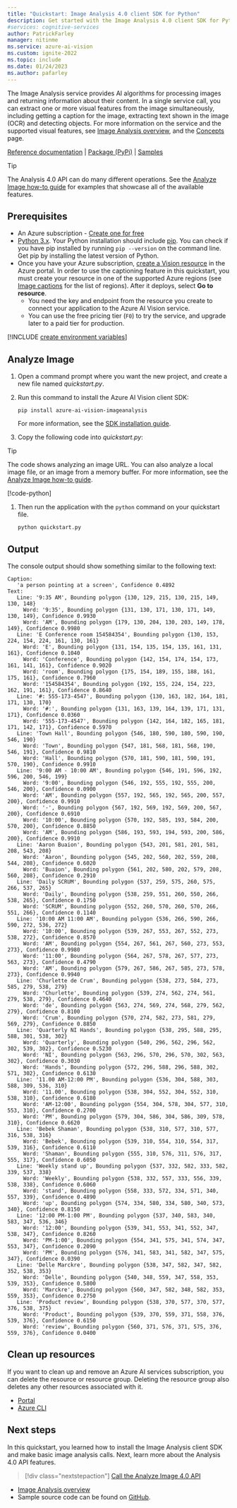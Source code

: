 ```yaml
---
title: "Quickstart: Image Analysis 4.0 client SDK for Python"
description: Get started with the Image Analysis 4.0 client SDK for Python with this quickstart.
#services: cognitive-services
author: PatrickFarley
manager: nitinme
ms.service: azure-ai-vision
ms.custom: ignite-2022
ms.topic: include
ms.date: 01/24/2023
ms.author: pafarley
---
```


<a name="HOLTop"></a>

The Image Analysis service provides AI algorithms for processing images and returning information about their content. In a single service call, you can extract one or more visual features from the image simultaneously, including getting a caption for the image, extracting text shown in the image (OCR) and detecting objects. For more information on the service and the supported visual features, see [Image Analysis overview](https://learn.microsoft.com/azure/ai-services/computer-vision/overview-image-analysis?tabs=4-0), and the [Concepts](https://learn.microsoft.com/azure/ai-services/computer-vision/concept-tag-images-40) page.


[Reference documentation](https://aka.ms/azsdk/image-analysis/ref-docs/python) | [Package (PyPi)](https://aka.ms/azsdk/image-analysis/package/pypi) | [Samples](https://aka.ms/azsdk/image-analysis/samples/python)

> [!TIP]
> The Analysis 4.0 API can do many different operations. See the [Analyze Image how-to guide](../../how-to/call-analyze-image-40.md) for examples that showcase all of the available features.

## Prerequisites

* An Azure subscription - [Create one for free](https://azure.microsoft.com/free/cognitive-services/)
* [Python 3.x](https://www.python.org/). Your Python installation should include [pip](https://pip.pypa.io/en/stable/). You can check if you have pip installed by running `pip --version` on the command line. Get pip by installing the latest version of Python.
* Once you have your Azure subscription, <a href="https://portal.azure.com/#create/Microsoft.CognitiveServicesComputerVision"  title="create a Vision resource"  target="_blank">create a Vision resource</a> in the Azure portal. In order to use the captioning feature in this quickstart, you must create your resource in one of the supported Azure regions (see [Image captions](https://learn.microsoft.com/azure/ai-services/computer-vision/concept-describe-images-40) for the list of regions). After it deploys, select **Go to resource**.
    * You need the key and endpoint from the resource you create to connect your application to the Azure AI Vision service.
    * You can use the free pricing tier (`F0`) to try the service, and upgrade later to a paid tier for production.


[!INCLUDE [create environment variables](../environment-variables.md)]

## Analyze Image

1. Open a command prompt where you want the new project, and create a new file named *quickstart.py*.
1. Run this command to install the Azure AI Vision client SDK:

    ```console
    pip install azure-ai-vision-imageanalysis
    ```

    For more information, see the [SDK installation guide](../../sdk/install-sdk.md?pivots=programming-language-python).

1. Copy the following code into *quickstart.py*:

> [!TIP]
> The code shows analyzing an image URL. You can also analyze a local image file, or an image from a memory buffer. For more information, see the [Analyze Image how-to guide](../../how-to/call-analyze-image-40.md).

[!code-python[](~/cognitive-services-quickstart-code/python/ComputerVision/4-0/quickstart.py?name=snippet_single)]

1. Then run the application with the `python` command on your quickstart file.

    ```console
    python quickstart.py
    ```

## Output

The console output should show something similar to the following text:

```console
Caption:
   'a person pointing at a screen', Confidence 0.4892
Text:
   Line: '9:35 AM', Bounding polygon {130, 129, 215, 130, 215, 149, 130, 148}
     Word: '9:35', Bounding polygon {131, 130, 171, 130, 171, 149, 130, 149}, Confidence 0.9930
     Word: 'AM', Bounding polygon {179, 130, 204, 130, 203, 149, 178, 149}, Confidence 0.9980
   Line: 'E Conference room 154584354', Bounding polygon {130, 153, 224, 154, 224, 161, 130, 161}
     Word: 'E', Bounding polygon {131, 154, 135, 154, 135, 161, 131, 161}, Confidence 0.1040
     Word: 'Conference', Bounding polygon {142, 154, 174, 154, 173, 161, 141, 161}, Confidence 0.9020
     Word: 'room', Bounding polygon {175, 154, 189, 155, 188, 161, 175, 161}, Confidence 0.7960
     Word: '154584354', Bounding polygon {192, 155, 224, 154, 223, 162, 191, 161}, Confidence 0.8640
   Line: '#: 555-173-4547', Bounding polygon {130, 163, 182, 164, 181, 171, 130, 170}
     Word: '#:', Bounding polygon {131, 163, 139, 164, 139, 171, 131, 171}, Confidence 0.0360
     Word: '555-173-4547', Bounding polygon {142, 164, 182, 165, 181, 171, 142, 171}, Confidence 0.5970
   Line: 'Town Hall', Bounding polygon {546, 180, 590, 180, 590, 190, 546, 190}
     Word: 'Town', Bounding polygon {547, 181, 568, 181, 568, 190, 546, 191}, Confidence 0.9810
     Word: 'Hall', Bounding polygon {570, 181, 590, 181, 590, 191, 570, 190}, Confidence 0.9910
   Line: '9:00 AM - 10:00 AM', Bounding polygon {546, 191, 596, 192, 596, 200, 546, 199}
     Word: '9:00', Bounding polygon {546, 192, 555, 192, 555, 200, 546, 200}, Confidence 0.0900
     Word: 'AM', Bounding polygon {557, 192, 565, 192, 565, 200, 557, 200}, Confidence 0.9910
     Word: '-', Bounding polygon {567, 192, 569, 192, 569, 200, 567, 200}, Confidence 0.6910
     Word: '10:00', Bounding polygon {570, 192, 585, 193, 584, 200, 570, 200}, Confidence 0.8850
     Word: 'AM', Bounding polygon {586, 193, 593, 194, 593, 200, 586, 200}, Confidence 0.9910
   Line: 'Aaron Buaion', Bounding polygon {543, 201, 581, 201, 581, 208, 543, 208}
     Word: 'Aaron', Bounding polygon {545, 202, 560, 202, 559, 208, 544, 208}, Confidence 0.6020
     Word: 'Buaion', Bounding polygon {561, 202, 580, 202, 579, 208, 560, 208}, Confidence 0.2910
   Line: 'Daily SCRUM', Bounding polygon {537, 259, 575, 260, 575, 266, 537, 265}
     Word: 'Daily', Bounding polygon {538, 259, 551, 260, 550, 266, 538, 265}, Confidence 0.1750
     Word: 'SCRUM', Bounding polygon {552, 260, 570, 260, 570, 266, 551, 266}, Confidence 0.1140
   Line: '10:00 AM 11:00 AM', Bounding polygon {536, 266, 590, 266, 590, 272, 536, 272}
     Word: '10:00', Bounding polygon {539, 267, 553, 267, 552, 273, 538, 272}, Confidence 0.8570
     Word: 'AM', Bounding polygon {554, 267, 561, 267, 560, 273, 553, 273}, Confidence 0.9980
     Word: '11:00', Bounding polygon {564, 267, 578, 267, 577, 273, 563, 273}, Confidence 0.4790
     Word: 'AM', Bounding polygon {579, 267, 586, 267, 585, 273, 578, 273}, Confidence 0.9940
   Line: 'Churlette de Crum', Bounding polygon {538, 273, 584, 273, 585, 279, 538, 279}
     Word: 'Churlette', Bounding polygon {539, 274, 562, 274, 561, 279, 538, 279}, Confidence 0.4640
     Word: 'de', Bounding polygon {563, 274, 569, 274, 568, 279, 562, 279}, Confidence 0.8100
     Word: 'Crum', Bounding polygon {570, 274, 582, 273, 581, 279, 569, 279}, Confidence 0.8850
   Line: 'Quarterly NI Hands', Bounding polygon {538, 295, 588, 295, 588, 301, 538, 302}
     Word: 'Quarterly', Bounding polygon {540, 296, 562, 296, 562, 302, 539, 302}, Confidence 0.5230
     Word: 'NI', Bounding polygon {563, 296, 570, 296, 570, 302, 563, 302}, Confidence 0.3030
     Word: 'Hands', Bounding polygon {572, 296, 588, 296, 588, 302, 571, 302}, Confidence 0.6130
   Line: '11.00 AM-12:00 PM', Bounding polygon {536, 304, 588, 303, 588, 309, 536, 310}
     Word: '11.00', Bounding polygon {538, 304, 552, 304, 552, 310, 538, 310}, Confidence 0.6180
     Word: 'AM-12:00', Bounding polygon {554, 304, 578, 304, 577, 310, 553, 310}, Confidence 0.2700
     Word: 'PM', Bounding polygon {579, 304, 586, 304, 586, 309, 578, 310}, Confidence 0.6620
   Line: 'Bebek Shaman', Bounding polygon {538, 310, 577, 310, 577, 316, 538, 316}
     Word: 'Bebek', Bounding polygon {539, 310, 554, 310, 554, 317, 539, 316}, Confidence 0.6110
     Word: 'Shaman', Bounding polygon {555, 310, 576, 311, 576, 317, 555, 317}, Confidence 0.6050
   Line: 'Weekly stand up', Bounding polygon {537, 332, 582, 333, 582, 339, 537, 338}
     Word: 'Weekly', Bounding polygon {538, 332, 557, 333, 556, 339, 538, 338}, Confidence 0.6060
     Word: 'stand', Bounding polygon {558, 333, 572, 334, 571, 340, 557, 339}, Confidence 0.4890
     Word: 'up', Bounding polygon {574, 334, 580, 334, 580, 340, 573, 340}, Confidence 0.8150
   Line: '12:00 PM-1:00 PM', Bounding polygon {537, 340, 583, 340, 583, 347, 536, 346}
     Word: '12:00', Bounding polygon {539, 341, 553, 341, 552, 347, 538, 347}, Confidence 0.8260
     Word: 'PM-1:00', Bounding polygon {554, 341, 575, 341, 574, 347, 553, 347}, Confidence 0.2090
     Word: 'PM', Bounding polygon {576, 341, 583, 341, 582, 347, 575, 347}, Confidence 0.0390
   Line: 'Delle Marckre', Bounding polygon {538, 347, 582, 347, 582, 352, 538, 353}
     Word: 'Delle', Bounding polygon {540, 348, 559, 347, 558, 353, 539, 353}, Confidence 0.5800
     Word: 'Marckre', Bounding polygon {560, 347, 582, 348, 582, 353, 559, 353}, Confidence 0.2750
   Line: 'Product review', Bounding polygon {538, 370, 577, 370, 577, 376, 538, 375}
     Word: 'Product', Bounding polygon {539, 370, 559, 371, 558, 376, 539, 376}, Confidence 0.6150
     Word: 'review', Bounding polygon {560, 371, 576, 371, 575, 376, 559, 376}, Confidence 0.0400
```


## Clean up resources

If you want to clean up and remove an Azure AI services subscription, you can delete the resource or resource group. Deleting the resource group also deletes any other resources associated with it.

* [Portal](../../../multi-service-resource.md?pivots=azportal#clean-up-resources)
* [Azure CLI](../../../multi-service-resource.md?pivots=azcli#clean-up-resources)


## Next steps

In this quickstart, you learned how to install the Image Analysis client SDK and make basic image analysis calls. Next, learn more about the Analysis 4.0 API features.

> [!div class="nextstepaction"]
>[Call the Analyze Image 4.0 API](../../how-to/call-analyze-image-40.md)

* [Image Analysis overview](../../overview-image-analysis.md)
* Sample source code can be found on [GitHub](https://github.com/Azure-Samples/azure-ai-vision-sdk).
